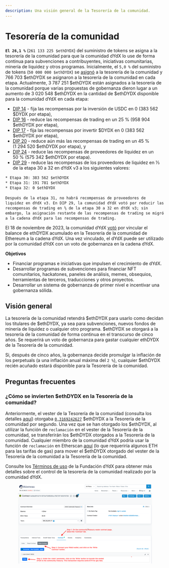 ```yaml
---
description: Una visión general de la Tesorería de la comunidad.
---
```


# Tesorería de la comunidad

**`El 26,1 %`** (`261 133 225 $ethDYDX`) del suministro de tokens se asigna a la tesorería de la comunidad para que la comunidad dYdX lo use de forma continua para subvenciones a contribuyentes, iniciativas comunitarias, minería de liquidez y otros programas. Inicialmente, el `5,0 %` del suministro de tokens (`50 000 000 $ethDYDX`) se [asignó](https://docs.dydx.community/dydx-governance/start-here/dydx-allocations) a la tesorería de la comunidad y 766 703 $ethDYDX se asignaron a la tesorería de la comunidad en cada etapa. Actualmente, 3 787 251 $ethDYDX están asignados a la tesorería de la comunidad porque varias propuestas de gobernanza dieron lugar a un aumento de 3 020 548 $ethDYDX en la cantidad de $ethDYDX disponible para la comunidad dYdX en cada etapa:

* [DIP 14](https://dydx.community/dashboard/proposal/7) - fija las recompensas por la inversión de USDC en 0 (383 562 $DYDX por etapa),
* [DIP 16](https://dydx.community/dashboard/proposal/8) - reduce las recompensas de trading en un 25 % (958 904 $ethDYDX por etapa),
* [DIP 17](https://dydx.community/dashboard/proposal/9) - fija las recompensas por invertir $DYDX en 0 (383 562 $ethDYDX por etapa),
* [DIP 20](https://dydx.community/dashboard/proposal/11) - reduce aún más las recompensas de trading en un 45 % (1 294 520 $ethDYDX por etapa), y
* [DIP 24](https://github.com/dydxfoundation/dip/blob/master/content/dips/DIP-24.md) - reduce las recompensas de proveedores de liquidez en un 50 % (575 342 $ethDYDX por etapa).
*    [DIP 29](https://dydx.community/dashboard/proposal/16) - reduce las recompensas de los proveedores de liquidez en ⅓ de la etapa 30 a 32 en dYdX v3 a los siguientes valores:

    * Etapa 30: 383 562 $ethDYDX
    * Etapa 31: 191 781 $ethDYDX
    * Etapa 32: 0 $ethDYDX

    Después de la etapa 31, no habrá recompensas de proveedores de liquidez en dYdX v3. En DIP 29, la comunidad dYdX votó por reducir las recompensas de trading en ⅓ de la etapa 30 a 32 en dYdX v3; sin embargo, la asignación restante de las recompensas de trading se migró a la cadena dYdX para las recompensas de trading.

El 18 de noviembre de 2023, la comunidad dYdX [votó](https://dydx.community/dashboard/proposal/16) por vincular el balance de ethDYDX acumulado en la Tesorería de la comunidad de Ethereum a la cadena dYdX. Una vez vinculado, el dYdX puede ser utilizado por la comunidad dYdX con un voto de gobernanza en la cadena dYdX.



**Objetivos**

* Financiar programas e iniciativas que impulsen el crecimiento de dYdX.
* Desarrollar programas de subvenciones para financiar NFT comunitarios, hackatones, paneles de análisis, memes, obsequios, herramientas de terceros, traducciones y otros proyectos.
* Desarrollar un sistema de gobernanza de primer nivel e incentivar una gobernanza sólida.

## Visión general

La tesorería de la comunidad retendrá $ethDYDX para usarlo como decidan los titulares de $ethDYDX, ya sea para subvenciones, nuevos fondos de minería de liquidez o cualquier otro programa. $ethDYDX se otorgará a la tesorería de la comunidad de forma continua en el transcurso de cinco años. Se requerirá un voto de gobernanza para gastar cualquier ethDYDX de la Tesorería de la comunidad.

Si, después de cinco años, la gobernanza decide promulgar la inflación de los perpetuals (a una inflación anual máxima del `2 %`), cualquier $ethDYDX recién acuñado estará disponible para la Tesorería de la comunidad.

## Preguntas frecuentes

### ¿Cómo se invierten $ethDYDX en la Tesorería de la comunidad?

Anteriormente, el vester de la Tesorería de la comunidad (consulta los detalles [aquí](https://docs.dydx.community/dydx-governance/resources/technical-overview#governance-architecture-overview)) otorgaba [`0,3169242627`](tel:03169242627) $ethDYDX a la Tesorería de la comunidad por segundo. Una vez que se han otorgado los $ethDYDX, al utilizar la función de `reclamación` en el vester de la Tesorería de la comunidad, se transferirán los $ethDYDX otorgados a la Tesorería de la comunidad. Cualquier miembro de la comunidad dYdX podría usar la función de `reclamación` en Etherscan [aquí](https://etherscan.io/address/0x08a90Fe0741B7DeF03fB290cc7B273F1855767D8#writeContract) (lo que requeriría algunos ETH para las tarifas de gas) para mover el $ethDYDX otorgado del vester de la Tesorería de la comunidad a la Tesorería de la comunidad.

Consulte los [Términos de uso](https://dydx.foundation/terms) de la Fundación dYdX para obtener más detalles sobre el control de la tesorería de la comunidad realizado por la comunidad dYdX.

<figure><img src="../.gitbook/assets/claim-function-CT-vester.png" alt=""><figcaption></figcaption></figure>

###

###

